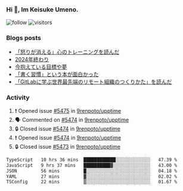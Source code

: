 ### Hi 👋, Im Keisuke Umeno.

<!--
**9renpoto/9renpoto** is a ✨ _special_ ✨ repository because its `README.md` (this file) appears on your GitHub profile.

Here are some ideas to get you started:

- 🔭 I’m currently working on ...
- 🌱 I’m currently learning ...
- 👯 I’m looking to collaborate on ...
- 🤔 I’m looking for help with ...
- 💬 Ask me about ...
- 📫 How to reach me: ...
- 😄 Pronouns: ...
- ⚡ Fun fact: ...
-->

![follow](https://img.shields.io/github/followers/9renpoto?label=Follow&style=social)
![visitors](https://komarev.com/ghpvc/?username=9renpoto&label=Profile%20views&color=0e75b6&style=flat)

### Blogs posts

<!-- BLOG-POST-LIST:START -->
- [「怒りが消える」心のトレーニングを読んだ](https://9renpoto.win/entry/2025/02/01/anger-management)
- [2024年終わり](https://9renpoto.win/entry/2024/12/31/2024-end)
- [今抱えている目標や夢](https://9renpoto.win/entry/2024/12/02/objective)
- [「書く習慣」という本が面白かった](https://9renpoto.win/entry/2024/11/11/leave_a_feeling_sad)
- [「GitLabに学ぶ世界最先端のリモート組織のつくりかた」を読んだ](https://9renpoto.win/entry/2024/09/10/remote_organization)
<!-- BLOG-POST-LIST:END -->

### Activity

<!--START_SECTION:activity-->
1. ❗ Opened issue [#5475](https://github.com/9renpoto/upptime/issues/5475) in [9renpoto/upptime](https://github.com/9renpoto/upptime)
2. 🗣 Commented on [#5474](https://github.com/9renpoto/upptime/issues/5474#issuecomment-2663935569) in [9renpoto/upptime](https://github.com/9renpoto/upptime)
3. 🔒 Closed issue [#5474](https://github.com/9renpoto/upptime/issues/5474) in [9renpoto/upptime](https://github.com/9renpoto/upptime)
4. ❗ Opened issue [#5474](https://github.com/9renpoto/upptime/issues/5474) in [9renpoto/upptime](https://github.com/9renpoto/upptime)
5. 🔒 Closed issue [#5473](https://github.com/9renpoto/upptime/issues/5473) in [9renpoto/upptime](https://github.com/9renpoto/upptime)
<!--END_SECTION:activity-->

<!--START_SECTION:waka-->

```txt
TypeScript   10 hrs 36 mins  ████████████░░░░░░░░░░░░░   47.39 %
JavaScript   9 hrs 37 mins   ██████████▓░░░░░░░░░░░░░░   43.00 %
JSON         56 mins         █░░░░░░░░░░░░░░░░░░░░░░░░   04.18 %
YAML         27 mins         ▓░░░░░░░░░░░░░░░░░░░░░░░░   02.02 %
TSConfig     22 mins         ▒░░░░░░░░░░░░░░░░░░░░░░░░   01.67 %
```

<!--END_SECTION:waka-->
